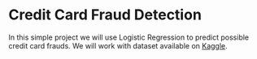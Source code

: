 # Credit Card Fraud Detection
In this simple project we will use Logistic Regression to predict possible credit card frauds. 
We will work with dataset available on [Kaggle](https://www.kaggle.com/datasets/mlg-ulb/creditcardfraud).
